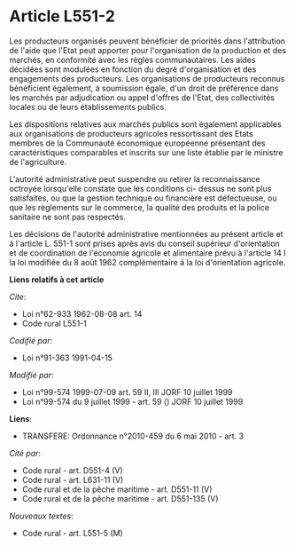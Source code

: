 # Article L551-2

Les producteurs organisés peuvent bénéficier de priorités dans l'attribution de l'aide que l'Etat peut apporter pour
l'organisation de la production et des marchés, en conformité avec les règles communautaires. Les aides décidées sont
modulées en fonction du degré d'organisation et des engagements des producteurs. Les organisations de producteurs reconnus
bénéficient également, à soumission égale, d'un droit de préférence dans les marchés par adjudication ou appel d'offres de
l'Etat, des collectivités locales ou de leurs établissements publics.

Les dispositions relatives aux marchés publics sont également applicables aux organisations de producteurs agricoles
ressortissant des Etats membres de la Communauté économique européenne présentant des caractéristiques comparables et
inscrits sur une liste établie par le ministre de l'agriculture.

L'autorité administrative peut suspendre ou retirer la reconnaissance octroyée lorsqu'elle constate que les conditions ci-
dessus ne sont plus satisfaites, ou que la gestion technique ou financière est défectueuse, ou que les règlements sur le
commerce, la qualité des produits et la police sanitaire ne sont pas respectés.

Les décisions de l'autorité administrative mentionnées au présent article et à l'article L. 551-1 sont prises après avis du
conseil supérieur d'orientation et de coordination de l'économie agricole et alimentaire prévu à l'article 14 I la loi
modifiée du 8 août 1962 complémentaire à la loi d'orientation agricole.

**Liens relatifs à cet article**

_Cite_:

  - Loi n°62-933 1962-08-08 art. 14
  - Code rural L551-1

_Codifié par_:

  - Loi n°91-363 1991-04-15

_Modifié par_:

  - Loi n°99-574 1999-07-09 art. 59 II, III JORF 10 juillet 1999
  - Loi n°99-574 du 9 juillet 1999 - art. 59 () JORF 10 juillet 1999

**Liens**:

  - TRANSFERE: Ordonnance n°2010-459 du 6 mai 2010 - art. 3

_Cité par_:

  - Code rural - art. D551-4 (V)
  - Code rural - art. L631-11 (V)
  - Code rural et de la pêche maritime - art. D551-11 (V)
  - Code rural et de la pêche maritime - art. D551-135 (V)

_Nouveaux textes_:

  - Code rural - art. L551-5 (M)
